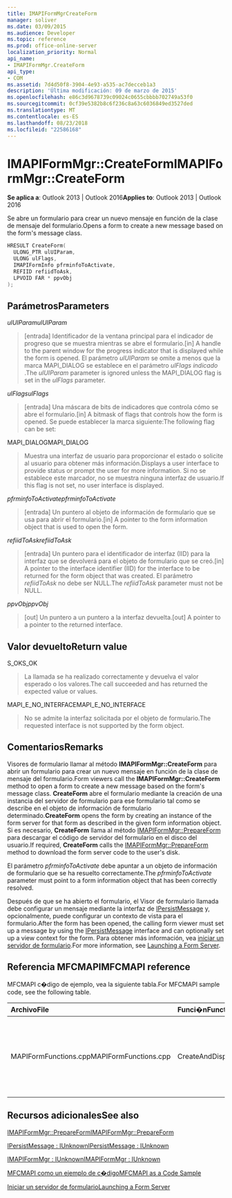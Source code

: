 ```yaml
---
title: IMAPIFormMgrCreateForm
manager: soliver
ms.date: 03/09/2015
ms.audience: Developer
ms.topic: reference
ms.prod: office-online-server
localization_priority: Normal
api_name:
- IMAPIFormMgr.CreateForm
api_type:
- COM
ms.assetid: 7d4d50f8-3904-4e93-a535-ac7decceb1a3
description: 'Última modificación: 09 de marzo de 2015'
ms.openlocfilehash: e86c3d9678739c09024c0655cbbbb702749a53f0
ms.sourcegitcommit: 0cf39e5382b8c6f236c8a63c6036849ed3527ded
ms.translationtype: MT
ms.contentlocale: es-ES
ms.lasthandoff: 08/23/2018
ms.locfileid: "22586168"
---
```

# <a name="imapiformmgrcreateform"></a><span data-ttu-id="b75cc-103">IMAPIFormMgr::CreateForm</span><span class="sxs-lookup"><span data-stu-id="b75cc-103">IMAPIFormMgr::CreateForm</span></span>

  
  
<span data-ttu-id="b75cc-104">**Se aplica a**: Outlook 2013 | Outlook 2016</span><span class="sxs-lookup"><span data-stu-id="b75cc-104">**Applies to**: Outlook 2013 | Outlook 2016</span></span> 
  
<span data-ttu-id="b75cc-105">Se abre un formulario para crear un nuevo mensaje en función de la clase de mensaje del formulario.</span><span class="sxs-lookup"><span data-stu-id="b75cc-105">Opens a form to create a new message based on the form's message class.</span></span>
  
```cpp
HRESULT CreateForm(
  ULONG_PTR ulUIParam,
  ULONG ulFlags,
  IMAPIFormInfo pfrminfoToActivate,
  REFIID refiidToAsk,
  LPVOID FAR * ppvObj
);
```

## <a name="parameters"></a><span data-ttu-id="b75cc-106">Parámetros</span><span class="sxs-lookup"><span data-stu-id="b75cc-106">Parameters</span></span>

 <span data-ttu-id="b75cc-107">_ulUIParam_</span><span class="sxs-lookup"><span data-stu-id="b75cc-107">_ulUIParam_</span></span>
  
> <span data-ttu-id="b75cc-108">[entrada] Identificador de la ventana principal para el indicador de progreso que se muestra mientras se abre el formulario.</span><span class="sxs-lookup"><span data-stu-id="b75cc-108">[in] A handle to the parent window for the progress indicator that is displayed while the form is opened.</span></span> <span data-ttu-id="b75cc-109">El parámetro _ulUIParam_ se omite a menos que la marca MAPI_DIALOG se establece en el parámetro _ulFlags indicado_ .</span><span class="sxs-lookup"><span data-stu-id="b75cc-109">The  _ulUIParam_ parameter is ignored unless the MAPI_DIALOG flag is set in the  _ulFlags_ parameter.</span></span> 
    
 <span data-ttu-id="b75cc-110">_ulFlags_</span><span class="sxs-lookup"><span data-stu-id="b75cc-110">_ulFlags_</span></span>
  
> <span data-ttu-id="b75cc-111">[entrada] Una máscara de bits de indicadores que controla cómo se abre el formulario.</span><span class="sxs-lookup"><span data-stu-id="b75cc-111">[in] A bitmask of flags that controls how the form is opened.</span></span> <span data-ttu-id="b75cc-112">Se puede establecer la marca siguiente:</span><span class="sxs-lookup"><span data-stu-id="b75cc-112">The following flag can be set:</span></span>
    
<span data-ttu-id="b75cc-113">MAPI_DIALOG</span><span class="sxs-lookup"><span data-stu-id="b75cc-113">MAPI_DIALOG</span></span> 
  
> <span data-ttu-id="b75cc-114">Muestra una interfaz de usuario para proporcionar el estado o solicite al usuario para obtener más información.</span><span class="sxs-lookup"><span data-stu-id="b75cc-114">Displays a user interface to provide status or prompt the user for more information.</span></span> <span data-ttu-id="b75cc-115">Si no se establece este marcador, no se muestra ninguna interfaz de usuario.</span><span class="sxs-lookup"><span data-stu-id="b75cc-115">If this flag is not set, no user interface is displayed.</span></span>
    
 <span data-ttu-id="b75cc-116">_pfrminfoToActivate_</span><span class="sxs-lookup"><span data-stu-id="b75cc-116">_pfrminfoToActivate_</span></span>
  
> <span data-ttu-id="b75cc-117">[entrada] Un puntero al objeto de información de formulario que se usa para abrir el formulario.</span><span class="sxs-lookup"><span data-stu-id="b75cc-117">[in] A pointer to the form information object that is used to open the form.</span></span>
    
 <span data-ttu-id="b75cc-118">_refiidToAsk_</span><span class="sxs-lookup"><span data-stu-id="b75cc-118">_refiidToAsk_</span></span>
  
> <span data-ttu-id="b75cc-119">[entrada] Un puntero para el identificador de interfaz (IID) para la interfaz que se devolverá para el objeto de formulario que se creó.</span><span class="sxs-lookup"><span data-stu-id="b75cc-119">[in] A pointer to the interface identifier (IID) for the interface to be returned for the form object that was created.</span></span> <span data-ttu-id="b75cc-120">El parámetro _refiidToAsk_ no debe ser NULL.</span><span class="sxs-lookup"><span data-stu-id="b75cc-120">The  _refiidToAsk_ parameter must not be NULL.</span></span> 
    
 <span data-ttu-id="b75cc-121">_ppvObj_</span><span class="sxs-lookup"><span data-stu-id="b75cc-121">_ppvObj_</span></span>
  
> <span data-ttu-id="b75cc-122">[out] Un puntero a un puntero a la interfaz devuelta.</span><span class="sxs-lookup"><span data-stu-id="b75cc-122">[out] A pointer to a pointer to the returned interface.</span></span>
    
## <a name="return-value"></a><span data-ttu-id="b75cc-123">Valor devuelto</span><span class="sxs-lookup"><span data-stu-id="b75cc-123">Return value</span></span>

<span data-ttu-id="b75cc-124">S_OK</span><span class="sxs-lookup"><span data-stu-id="b75cc-124">S_OK</span></span> 
  
> <span data-ttu-id="b75cc-125">La llamada se ha realizado correctamente y devuelva el valor esperado o los valores.</span><span class="sxs-lookup"><span data-stu-id="b75cc-125">The call succeeded and has returned the expected value or values.</span></span>
    
<span data-ttu-id="b75cc-126">MAPI_E_NO_INTERFACE</span><span class="sxs-lookup"><span data-stu-id="b75cc-126">MAPI_E_NO_INTERFACE</span></span> 
  
> <span data-ttu-id="b75cc-127">No se admite la interfaz solicitada por el objeto de formulario.</span><span class="sxs-lookup"><span data-stu-id="b75cc-127">The requested interface is not supported by the form object.</span></span>
    
## <a name="remarks"></a><span data-ttu-id="b75cc-128">Comentarios</span><span class="sxs-lookup"><span data-stu-id="b75cc-128">Remarks</span></span>

<span data-ttu-id="b75cc-129">Visores de formulario llamar al método **IMAPIFormMgr::CreateForm** para abrir un formulario para crear un nuevo mensaje en función de la clase de mensaje del formulario.</span><span class="sxs-lookup"><span data-stu-id="b75cc-129">Form viewers call the **IMAPIFormMgr::CreateForm** method to open a form to create a new message based on the form's message class.</span></span> <span data-ttu-id="b75cc-130">**CreateForm** abre el formulario mediante la creación de una instancia del servidor de formulario para ese formulario tal como se describe en el objeto de información de formulario determinado.</span><span class="sxs-lookup"><span data-stu-id="b75cc-130">**CreateForm** opens the form by creating an instance of the form server for that form as described in the given form information object.</span></span> <span data-ttu-id="b75cc-131">Si es necesario, **CreateForm** llama al método [IMAPIFormMgr::PrepareForm](imapiformmgr-prepareform.md) para descargar el código de servidor del formulario en el disco del usuario.</span><span class="sxs-lookup"><span data-stu-id="b75cc-131">If required, **CreateForm** calls the [IMAPIFormMgr::PrepareForm](imapiformmgr-prepareform.md) method to download the form server code to the user's disk.</span></span> 
  
<span data-ttu-id="b75cc-132">El parámetro _pfrminfoToActivate_ debe apuntar a un objeto de información de formulario que se ha resuelto correctamente.</span><span class="sxs-lookup"><span data-stu-id="b75cc-132">The  _pfrminfoToActivate_ parameter must point to a form information object that has been correctly resolved.</span></span> 
  
<span data-ttu-id="b75cc-133">Después de que se ha abierto el formulario, el Visor de formulario llamada debe configurar un mensaje mediante la interfaz de [IPersistMessage](ipersistmessageiunknown.md) y, opcionalmente, puede configurar un contexto de vista para el formulario.</span><span class="sxs-lookup"><span data-stu-id="b75cc-133">After the form has been opened, the calling form viewer must set up a message by using the [IPersistMessage](ipersistmessageiunknown.md) interface and can optionally set up a view context for the form.</span></span> <span data-ttu-id="b75cc-134">Para obtener más información, vea [iniciar un servidor de formulario](launching-a-form-server.md).</span><span class="sxs-lookup"><span data-stu-id="b75cc-134">For more information, see [Launching a Form Server](launching-a-form-server.md).</span></span> 
  
## <a name="mfcmapi-reference"></a><span data-ttu-id="b75cc-135">Referencia MFCMAPI</span><span class="sxs-lookup"><span data-stu-id="b75cc-135">MFCMAPI reference</span></span>

<span data-ttu-id="b75cc-136">MFCMAPI c�digo de ejemplo, vea la siguiente tabla.</span><span class="sxs-lookup"><span data-stu-id="b75cc-136">For MFCMAPI sample code, see the following table.</span></span>
  
|<span data-ttu-id="b75cc-137">**Archivo**</span><span class="sxs-lookup"><span data-stu-id="b75cc-137">**File**</span></span>|<span data-ttu-id="b75cc-138">**Funci�n**</span><span class="sxs-lookup"><span data-stu-id="b75cc-138">**Function**</span></span>|<span data-ttu-id="b75cc-139">**Comentario**</span><span class="sxs-lookup"><span data-stu-id="b75cc-139">**Comment**</span></span>|
|:-----|:-----|:-----|
|<span data-ttu-id="b75cc-140">MAPIFormFunctions.cpp</span><span class="sxs-lookup"><span data-stu-id="b75cc-140">MAPIFormFunctions.cpp</span></span>  <br/> |<span data-ttu-id="b75cc-141">CreateAndDisplayNewMailInFolder</span><span class="sxs-lookup"><span data-stu-id="b75cc-141">CreateAndDisplayNewMailInFolder</span></span>  <br/> |<span data-ttu-id="b75cc-142">MFCMAPI usa el método **IMAPIFormMgr::CreateForm** para crear un formulario antes de mostrarla.</span><span class="sxs-lookup"><span data-stu-id="b75cc-142">MFCMAPI uses the **IMAPIFormMgr::CreateForm** method to create a form before displaying it.</span></span>  <br/> |
   
## <a name="see-also"></a><span data-ttu-id="b75cc-143">Recursos adicionales</span><span class="sxs-lookup"><span data-stu-id="b75cc-143">See also</span></span>



[<span data-ttu-id="b75cc-144">IMAPIFormMgr::PrepareForm</span><span class="sxs-lookup"><span data-stu-id="b75cc-144">IMAPIFormMgr::PrepareForm</span></span>](imapiformmgr-prepareform.md)
  
[<span data-ttu-id="b75cc-145">IPersistMessage : IUnknown</span><span class="sxs-lookup"><span data-stu-id="b75cc-145">IPersistMessage : IUnknown</span></span>](ipersistmessageiunknown.md)
  
[<span data-ttu-id="b75cc-146">IMAPIFormMgr : IUnknown</span><span class="sxs-lookup"><span data-stu-id="b75cc-146">IMAPIFormMgr : IUnknown</span></span>](imapiformmgriunknown.md)


[<span data-ttu-id="b75cc-147">MFCMAPI como un ejemplo de c�digo</span><span class="sxs-lookup"><span data-stu-id="b75cc-147">MFCMAPI as a Code Sample</span></span>](mfcmapi-as-a-code-sample.md)
  
[<span data-ttu-id="b75cc-148">Iniciar un servidor de formulario</span><span class="sxs-lookup"><span data-stu-id="b75cc-148">Launching a Form Server</span></span>](launching-a-form-server.md)

